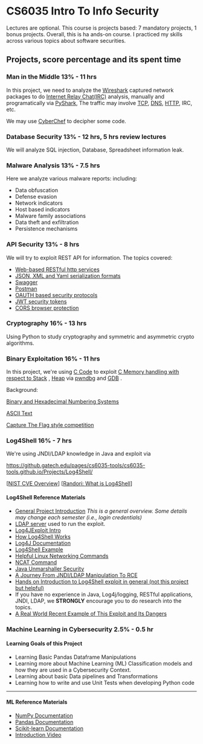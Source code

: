# CS6035 Intro To Info Security

Lectures are optional. This course is projects based: 7 mandatory projects,
1 bonus projects. Overall, this is ha ands-on course. I practiced my skills across various topics
about software securities.

<!--truncate-->

## Projects, score percentage and its spent time

### Man in the Middle 13% - 11 hrs

In this project, we need to analyze the [Wireshark](https://www.wireshark.org/docs/) captured network packages to do [Internet Relay Chat(IRC)](https://datatracker.ietf.org/doc/html/rfc1459) analysis, manually and programatically via [PyShark](https://github.com/KimiNewt/pyshark/), The traffic may involve [TCP](https://www.ietf.org/rfc/rfc793.txt), [DNS](https://www.ietf.org/rfc/rfc1034.txt), [HTTP](https://www.ietf.org/rfc/rfc2616.txt), IRC, etc.

We may use  [CyberChef](https://gchq.github.io/CyberChef/) to decipher some code.

### Database Security 13% - 12 hrs, 5 hrs review lectures

We will analyze SQL injection, Database, Spreadsheet information leak.

### Malware Analysis 13% - 7.5 hrs

Here we analyze various malware reports: including:

- Data obfuscation
- Defense evasion
- Network indicators
- Host based indicators
- Malware family associations
- Data theft and exfiltration
- Persistence mechanisms

### API Security 13% - 8 hrs

We will try to exploit REST API for information. The topics covered:

- [Web-based RESTful http services](https://en.wikipedia.org/wiki/Representational_state_transfer)
- [JSON, XML and Yaml serialization formats](https://en.wikipedia.org/wiki/JSON)
- [Swagger](https://swagger.io/)
- [Postman](https://www.postman.com/)
- [OAUTH based security protocols](https://oauth.net/)
- [JWT security tokens](https://jwt.io/)
- [CORS browser protection](https://developer.mozilla.org/en-US/docs/Web/HTTP/CORS)

### Cryptography 16% - 13 hrs

Using Python to study cryptography and symmetric and asymmetric crypto algorithms.

### Binary Exploitation 16% - 11 hrs

In this project, we're using [C Code](https://en.wikibooks.org/wiki/A_Little_C_Primer) to exploit [C Memory handling with respect to Stack](https://www.youtube.com/watch?v=ZyPH4XzzdTo) , [Heap](https://www.tutorialspoint.com/cprogramming/c_memory_management.htm) via [pwndbg](https://github.com/pwndbg/pwndbg#readme) and [GDB](https://developers.redhat.com/blog/2021/04/30/the-gdb-developers-gnu-debugger-tutorial-part-1-getting-started-with-the-debugger#getting_help_in_gdb) .

Background:

[Binary and Hexadecimal Numbering Systems](https://www.mathsisfun.com/binary-decimal-hexadecimal.html)

[ASCII Text](https://www.techtarget.com/whatis/definition/ASCII-American-Standard-Code-for-Information-Interchange)

[Capture The Flag style competition](https://primer.picoctf.org/)

### Log4Shell 16% - 7 hrs

We're using JNDI/LDAP knowledge in Java and exploit via  

https://github.gatech.edu/pages/cs6035-tools/cs6035-tools.github.io/Projects/Log4Shell/

[[NIST CVE Overview](https://nvd.nist.gov/vuln/detail/CVE-2021-44228)] [[Randori: What is Log4Shell](https://web.archive.org/web/20230608005931/https://www.randori.com/blog/cve-2021-44228/)]

#### Log4Shell Reference Materials

- [General Project Introduction](https://www.youtube.com/watch?v=cmnUOYkI6A4) *This is a general overview. Some details may change each semester (i.e., login credentials)*
- [LDAP server](https://github.com/mbechler/marshalsec) used to run the exploit.
- [Log4JExploit Intro](https://www.lunasec.io/docs/blog/log4j-zero-day/)
- [How Log4Shell Works](https://news.sophos.com/en-us/2021/12/17/inside-the-code-how-the-log4shell-exploit-works/)
- [Log4J Documentation](https://logging.apache.org/log4j/2.x/)
- [Log4Shell Example](https://web.archive.org/web/20220118140106/https://securityblue.team/log4j-hunting-and-indicators/)
- [Helpful Linux Networking Commands](https://javarevisited.blogspot.com/2010/10/basic-networking-commands-in-linuxunix.html)
- [NCAT Command](https://www.linuxtechi.com/nc-ncat-command-examples-linux-systems/)
- [Java Unmarshaller Security](https://github.com/mbechler/marshalsec/blob/master/marshalsec.pdf)
- [A Journey From JNDI/LDAP Manipulation To RCE](https://www.blackhat.com/docs/us-16/materials/us-16-Munoz-A-Journey-From-JNDI-LDAP-Manipulation-To-RCE.pdf)
- [Hands on Introduction to Log4Shell exploit in general (not this project but helpful)](https://www.youtube.com/watch?v=lJeAgQQaDEw)
- If you have no experience in Java, Log4j/logging, RESTful applications, JNDI, LDAP, we **STRONGLY** encourage you to do research into the topics.
- [A Real World Recent Example of This Exploit and Its Dangers](https://www.govtech.com/security/what-missouri-courts-learned-from-a-cyber-attack)

### Machine Learning in Cybersecurity 2.5% - 0.5 hr

#### Learning Goals of this Project

- Learning Basic Pandas Dataframe Manipulations
- Learning more about Machine Learning (ML) Classification models and how they are used in a Cybersecurity Context.
- Learning about basic Data pipelines and Transformations
- Learning how to write and use Unit Tests when developing Python code

------

#### ML Reference Materials

- [NumPy Documentation](https://numpy.org/doc/)
- [Pandas Documentation](https://pandas.pydata.org/docs/)
- [Scikit-learn Documentation](https://scikit-learn.org/stable/index.html)
- [Introduction Video](https://youtu.be/kYoQiAamIpQ)
